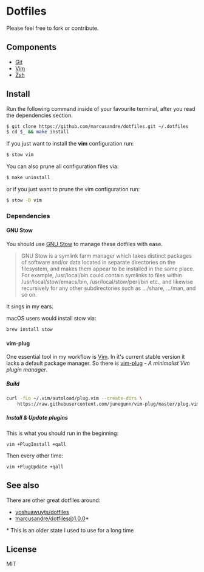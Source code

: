 
# Dotfiles

Please feel free to fork or contribute.

## Components

* [Git](https://git-scm.com/)
* [Vim](http://www.vim.org/about.php)
* [Zsh](http://www.zsh.org/)

## Install

Run the following command inside of your favourite terminal, after you read the
dependencies section.

```sh
$ git clone https://github.com/marcusandre/dotfiles.git ~/.dotfiles
$ cd $_ && make install
```

If you just want to install the **vim** configuration run:

```sh
$ stow vim
```

You can also prune all configuration files via:

```sh
$ make uninstall
```

or if you just want to prune the vim configuration run:

```sh
$ stow -D vim
```

### Dependencies

#### GNU Stow

You should use [GNU Stow](https://www.gnu.org/software/stow/) to manage these
dotfiles with ease.

> GNU Stow is a symlink farm manager which takes distinct packages of software
> and/or data located in separate directories on the filesystem, and makes them
> appear to be installed in the same place. For example, /usr/local/bin could
> contain symlinks to files within /usr/local/stow/emacs/bin,
> /usr/local/stow/perl/bin etc., and likewise recursively for any other
> subdirectories such as .../share, .../man, and so on.

It sings in my ears.

macOS users would install stow via: 

```sh
brew install stow
```

#### vim-plug

One essential tool in my workflow is [Vim](http://www.vim.org/about.php). In
it's current stable version it lacks a default package manager. So there is
[vim-plug](https://github.com/junegunn/vim-plug) - *A minimalist Vim plugin
manager*.

##### Build

```sh
curl -fLo ~/.vim/autoload/plug.vim --create-dirs \
    https://raw.githubusercontent.com/junegunn/vim-plug/master/plug.vim
```

##### Install & Update plugins

This is what you should run in the beginning:

```
vim +PlugInstall +qall
```

Then every other time:


```
vim +PlugUpdate +qall
```

## See also

There are other great dotfiles around:

- [yoshuawuyts/dotfiles](https://github.com/yoshuawuyts/dotfiles)
- [marcusandre/dotfiles@1.0.0](https://github.com/marcusandre/dotfiles/tree/cc7938d1817798f98c670c74863eec71e27a0b2c)*

\* This is an older state I used to use for a long time

## License

MIT

